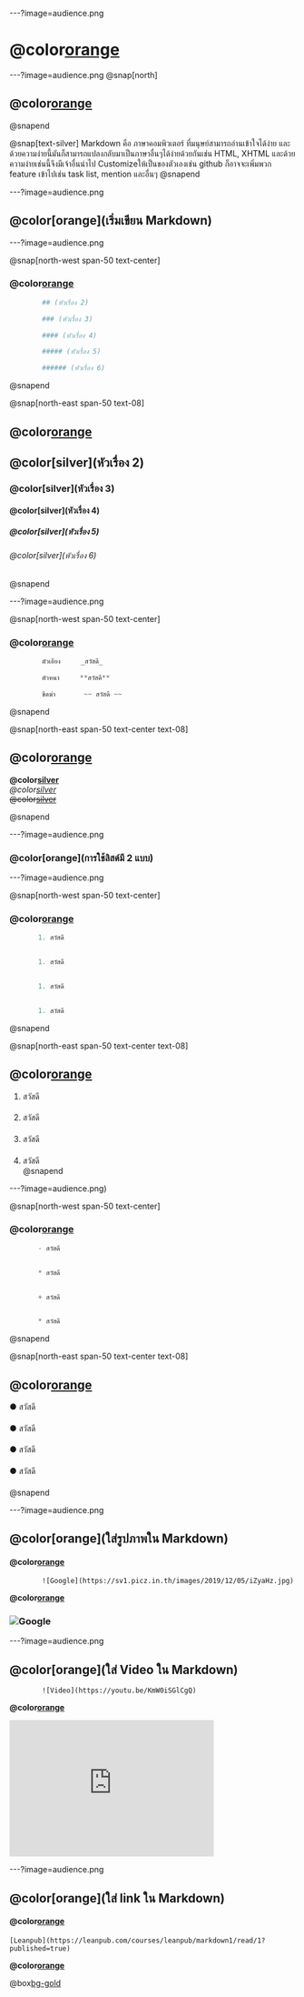 ---?image=audience.png
# @color[orange](**Markdown**)

---?image=audience.png
@snap[north]

## @color[orange](Markdown)

@snapend

@snap[text-silver]
Markdown คือ ภาษาคอมพิวเตอร์ ที่มนุษย์สามารถอ่านเข้าใจได้ง่าย
และด้วยความง่ายนี้มันก็สามารถแปลงกลับมาเป็นภาษาอื่นๆได้ง่ายด้วยกันเช่น HTML, XHTML และด้วยความง่ายเช่นนี้จึงมีเจ้าอื่นนำไป Customizeให้เป็นของตัวเองเช่น github ก็อาจจะเพิ่มพวก feature เข้าไปเช่น task list, mention และอื่นๆ
@snapend

---?image=audience.png

## @color[orange](เริ่มเขียน Markdown)

---?image=audience.png

@snap[north-west span-50 text-center]
### @color[orange](**การเขียนหัวเรื่อง**)  

```php
        ## (หัวเรื่อง 2)

        ### (หัวเรื่อง 3)

        #### (หัวเรื่อง 4)

        ##### (หัวเรื่อง 5)

        ###### (หัวเรื่อง 6)


```

@snapend

@snap[north-east span-50 text-08]

## @color[orange](**ผลลัพธ์**)

## @color[silver](หัวเรื่อง 2)

### @color[silver](หัวเรื่อง 3)

#### @color[silver](หัวเรื่อง 4)

##### @color[silver](หัวเรื่อง 5)

###### @color[silver](หัวเรื่อง 6)

@snapend

---?image=audience.png

@snap[north-west span-50 text-center]
### @color[orange](**รูปแบบตัวอักษร**)

```php
        ตัวเอียง     _สวัสดี_

        ตัวหนา     **สวัสดี**

        ขีดฆ่า       ~~ สวัสดี ~~

```

@snapend

@snap[north-east span-50 text-center text-08]

## @color[orange](**ผลลัพธ์**)

**@color[silver](สวัสดี)**  
_@color[silver](สวัสดี)_  
~~@color[silver](สวัสดี)~~  

@snapend

---?image=audience.png

### @color[orange](**การใช้ลิสด์มี 2 แบบ**)

---?image=audience.png

@snap[north-west span-50 text-center]
### @color[orange](**แบบเรียงลำดับ**)

```php
       1. สวัสดี  


       1. สวัสดี  


       1. สวัสดี  


       1. สวัสดี  

```

@snapend

@snap[north-east span-50 text-center text-08]
## @color[orange](**ผลลัพธ์**)

1. สวัสดี  
#### 
2. สวัสดี  
#### 
3. สวัสดี  
#### 
4. สวัสดี  
@snapend

---?image=audience.png)

@snap[north-west span-50 text-center]

### @color[orange](**แบบไม่เรียงลำดับ**)  

```php
       - สวัสดี  


       * สวัสดี  


       + สวัสดี  


       * สวัสดี  

```
@snapend

@snap[north-east span-50 text-center text-08]

## @color[orange](ผลลัพธ์)  

● สวัสดี  
#### 
● สวัสดี  
#### 
● สวัสดี  
#### 
● สวัสดี  
####  
@snapend

---?image=audience.png 

## @color[orange](ใส่รูปภาพใน Markdown)

#### @color[orange](Syntax)

            ![Google](https://sv1.picz.in.th/images/2019/12/05/iZyaHz.jpg)

**@color[orange](ผลลัพธ์)**

### ![Google ](https://www.google.co.th/images/branding/googlelogo/2x/googlelogo_color_272x92dp.png)

---?image=audience.png

## @color[orange](ใส่ Video ใน Markdown)

            ![Video](https://youtu.be/KmW0iSGlCgQ)
**@color[orange](ผลลัพธ์)**

<iframe width="360" height="240" src="https://www.youtube.com/embed/KmW0iSGlCgQ" frameborder="0" allow="accelerometer; autoplay; encrypted-media; gyroscope; picture-in-picture" allowfullscreen></iframe>

---?image=audience.png 

## @color[orange](ใส่ link ใน Markdown)
#### @color[orange](Syntax)

    [Leanpub](https://leanpub.com/courses/leanpub/markdown1/read/1?published=true)

**@color[orange](ผลลัพธ์)**

@box[bg-gold]([@size[2em](@color[black](Leanpub))](https://leanpub.com/courses/leanpub/markdown1/read/1?published=true))